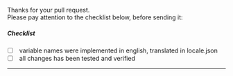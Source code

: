 Thanks for your pull request. <br />
Please pay attention to the checklist below, before sending it:

##### Checklist
- [ ]  &nbsp;variable names were implemented in english, translated in locale.json
- [ ]  &nbsp;all changes has been tested and verified

----
